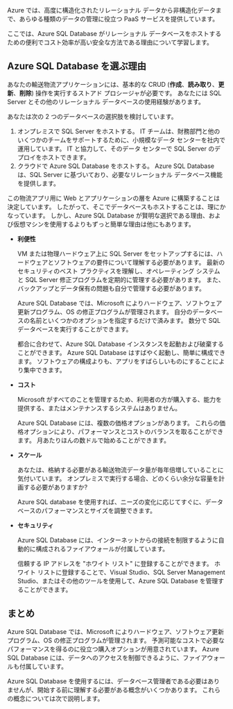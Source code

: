 Azure では、高度に構造化されたリレーショナル データから非構造化データまで、あらゆる種類のデータの管理に役立つ PaaS サービスを提供しています。

ここでは、Azure SQL Database がリレーショナル データベースをホストするための便利でコスト効率が高い安全な方法である理由について学習します。

## <a name="why-choose-azure-sql-database"></a>Azure SQL Database を選ぶ理由

あなたの輸送物流アプリケーションには、基本的な CRUD (**作成**、**読み取り**、**更新**、**削除**) 操作を実行するストアド プロシージャが必要です。 あなたには SQL Server とその他のリレーショナル データベースの使用経験があります。

あなたは次の 2 つのデータベースの選択肢を検討しています。

1. オンプレミスで SQL Server をホストする。 IT チームは、財務部門と他のいくつかのチームをサポートするために、小規模なデータ センターを社内で運用しています。 IT と協力して、そのデータ センターで SQL Server のデプロイをホストできます。
1. クラウドで Azure SQL Database をホストする。 Azure SQL Database は、SQL Server に基づいており、必要なリレーショナル データベース機能を提供します。

この物流アプリ用に Web とアプリケーションの層を Azure に構築することは決定しています。 したがって、そこでデータベースもホストすることは、理にかなっています。 しかし、Azure SQL Database が賢明な選択である理由、および仮想マシンを使用するよりもずっと簡単な理由は他にもあります。

* **利便性**

    VM または物理ハードウェア上に SQL Server をセットアップするには、ハードウェアとソフトウェアの要件について理解する必要があります。 最新のセキュリティのベスト プラクティスを理解し、オペレーティング システムと SQL Server 修正プログラムを定期的に管理する必要があります。 また、バックアップとデータ保有の問題も自分で管理する必要があります。

    Azure SQL Database では、Microsoft によりハードウェア、ソフトウェア更新プログラム、OS の修正プログラムが管理されます。 自分のデータベースの名前といくつかのオプションを指定するだけで済みます。 数分で SQL データベースを実行することができます。

    都合に合わせて、Azure SQL Database インスタンスを起動および破棄することができます。 Azure SQL Database はすばやく起動し、簡単に構成できます。 ソフトウェアの構成よりも、アプリをすばらしいものにすることにより集中できます。
* **コスト**

    Microsoft がすべてのことを管理するため、利用者の方が購入する、能力を提供する、またはメンテナンスするシステムはありません。

    Azure SQL Database には、複数の価格オプションがあります。 これらの価格オプションにより、パフォーマンスとコストのバランスを取ることができます。 月あたりほんの数ドルで始めることができます。
* **スケール**
 
    あなたは、格納する必要がある輸送物流データ量が毎年倍増していることに気付いています。 オンプレミスで実行する場合、どのくらい余分な容量を計画する必要がありますか?

    Azure SQL database を使用すれば、ニーズの変化に応じてすぐに、データベースのパフォーマンスとサイズを調整できます。

* **セキュリティ**

    Azure SQL Database には、インターネットからの接続を制限するように自動的に構成されるファイアウォールが付属しています。

    信頼する IP アドレスを "ホワイト リスト" に登録することができます。 ホワイト リストに登録することで、Visual Studio、SQL Server Management Studio、またはその他のツールを使用して、Azure SQL Database を管理することができます。

## <a name="summary"></a>まとめ

Azure SQL Database では、Microsoft によりハードウェア、ソフトウェア更新プログラム、OS の修正プログラムが管理されます。 予測可能なコストで必要なパフォーマンスを得るのに役立つ購入オプションが用意されています。 Azure SQL Database には、データへのアクセスを制御できるように、ファイアウォールも付属しています。

Azure SQL Database を使用するには、データベース管理者である必要はありませんが、開始する前に理解する必要がある概念がいくつかあります。 これらの概念については次で説明します。